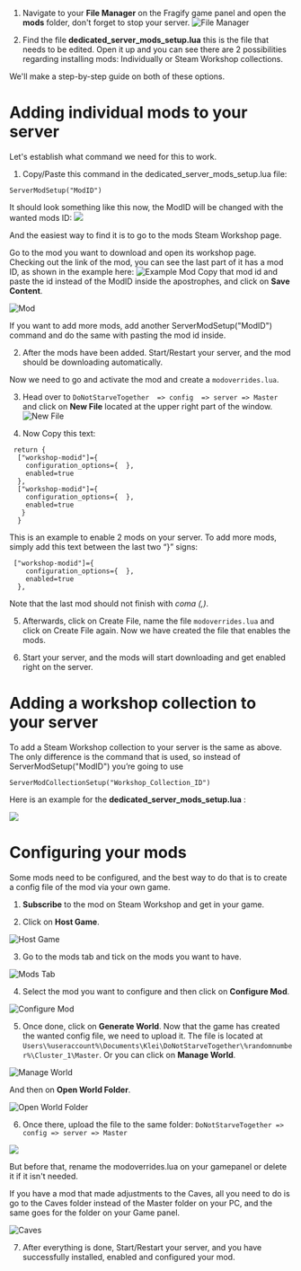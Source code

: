 1. Navigate to your **File Manager** on the Fragify game panel and open the **mods** folder, don't forget to stop your server.
![File Manager](../images/file-manager.png)

2. Find the file **dedicated_server_mods_setup.lua** this is the file that needs to be edited. Open it up and you can see there are 2 possibilities regarding installing mods: Individually or Steam Workshop collections.

We'll make a step-by-step guide on both of these options.

# Adding individual mods to your server

Let's establish what command we need for this to work.

1. Copy/Paste this command in the dedicated_server_mods_setup.lua file:
```
ServerModSetup("ModID")
```
It should look something like this now, the ModID will be changed with the wanted mods ID:
![](../images/server-mod-setup.png)

And the easiest way to find it is to go to the mods Steam Workshop page.

Go to the mod you want to download and open its workshop page. Checking out the link of the mod, you can see the last part of it has a mod ID, as shown in the example here:
![Example Mod](../images/example-mod.png) 
Copy that mod id and paste the id instead of the ModID inside the apostrophes, and click on **Save Content**. 

![Mod](../images/random-mod.png)

If you want to add more mods, add another ServerModSetup("ModID") command and do the same with pasting the mod id inside.

2. After the mods have been added. Start/Restart your server, and the mod should be downloading automatically.

Now we need to go and activate the mod and create a `modoverrides.lua`.

3. Head over to `DoNotStarveTogether  => config  => server => Master` and click on **New File** located at the upper right part of the window.
![New File](../images/new-file.png)

4. Now Copy this text:
```
 return {
  ["workshop-modid"]={
    configuration_options={  },
    enabled=true 
  },
  ["workshop-modid"]={
    configuration_options={  },
    enabled=true 
   }
  }
```
This is an example to enable 2 mods on your server. To add more mods, simply add this text between the last two “}” signs:
```
 ["workshop-modid"]={
    configuration_options={  },
    enabled=true 
  },
```
Note that the last mod should not finish with *coma (,)*.

5. Afterwards, click on Create File, name the file `modoverrides.lua`
and click on Create File again. Now we have created the file that enables the mods.

6. Start your server, and the mods will start downloading and get enabled right on the server.

# Adding a workshop collection to your server
To add a Steam Workshop collection to your server is the same as above. The only difference is the command that is used, so instead of ServerModSetup("ModID") you’re going to use
```
ServerModCollectionSetup("Workshop_Collection_ID")
```
Here is an example for the **dedicated_server_mods_setup.lua** :

![](../images/mod-collection.png)

# Configuring your mods

Some mods need to be configured, and the best way to do that is to create a config file of the mod via your own game.

1. **Subscribe** to the mod on Steam Workshop and get in your game.

2. Click on **Host Game**. 

![Host Game](../images/host-game.png)

3. Go to the mods tab and tick on the mods you want to have. 

![Mods Tab](../images/mods-tab.png)

4. Select the mod you want to configure and then click on **Configure Mod**.

![Configure Mod](../images/configure-mod.png)

5. Once done, click on **Generate World**. Now that the game has created the wanted config file, we need to upload it. The file is located at ```Users\%useraccount%\Documents\Klei\DoNotStarveTogether\%randomnumber%\Cluster_1\Master```.
Or you can click on **Manage World**.

![Manage World](../images/manage-world.png)

And then on **Open World Folder**.

![Open World Folder](../images/world-folder.png)

6. Once there, upload the file to the same folder: 
`DoNotStarveTogether => config => server => Master` 

![](../images/directory.png)

But before that, rename the modoverrides.lua on your gamepanel or delete it if it isn't needed.

If you have a mod that made adjustments to the Caves, all you need to do is go to the Caves folder instead of the Master folder on your PC, and the same goes for the folder on your Game panel.

![Caves](../images/caves.png)

7. After everything is done, Start/Restart your server, and you have successfully installed, enabled and configured your mod.